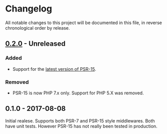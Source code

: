 # Changelog

All notable changes to this project will be documented in this file, in reverse chronological order by release.

## [0.2.0](https://github.com/tuupola/branca-middleware/compare/0.2.0...0.1.0) - Unreleased
### Added
- Support for the [latest version of PSR-15](https://github.com/http-interop/http-server-middleware).

### Removed
-  PSR-15 is now PHP 7.x only. Support for PHP 5.X was removed.

## 0.1.0 - 2017-08-08
Initial realese. Supports both PSR-7 and PSR-15 style middlewares. Both have unit tests. However PSR-15 has not really been tested in production.
